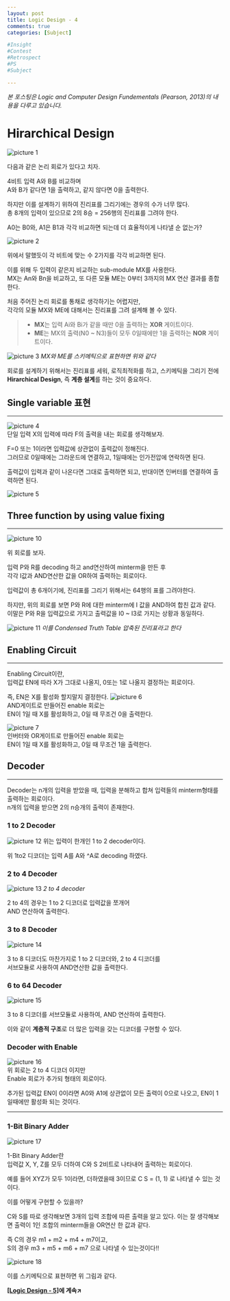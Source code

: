 ```yaml
---
layout: post
title: Logic Design - 4
comments: true
categories: [Subject]

#Insight
#Contest
#Retrospect
#PS
#Subject

---
```

*본 포스팅은 Logic and Computer Design Fundementals (Pearson, 2013)의 내용을 다루고 있습니다.*


# Hirarchical Design

![picture 1](../images/8028f20083b9dfe6270b230627360ce4b2a7f7edab1bc8c153dbcd6f6d3649b3.png)  

다음과 같은 논리 회로가 있다고 치자.

4비트 입력 A와 B를 비교하며  
A와 B가 같다면 1을 출력하고, 같지 않다면 0을 출력한다.

하지만 이를 설계하기 위하여 진리표를 그리기에는 경우의 수가 너무 많다.  
총 8개의 입력이 있으므로 2의 8승 = 256행의 진리표를 그려야 한다.

A0는 B0와, A1은 B1과 각각 비교하면 되는데 더 효율적이게 나타낼 순 없는가?

![picture 2](../images/43b855ae7b8326445e505ba87e1615f8e7f407b7a0a5eb356b04cef86dd843f8.png)  

위에서 말했듯이 각 비트에 맞는 수 2가지를 각각 비교하면 된다.

이를 위해 두 입력이 같은지 비교하는 sub-module MX를 사용한다.   
MX는 An와 Bn을 비교하고, 또 다른 모듈 ME는 0부터 3까지의 MX 연산 결과를 종합한다.

처음 주어진 논리 회로를 통채로 생각하기는 어렵지만,  
각각의 모듈 MX와 ME에 대해서는 진리표를 그려 설계해 볼 수 있다.


>- **MX**는 입력 Ai와 Bi가 같을 때만 0을 출력하는 **XOR** 게이트이다.
>- **ME**는 MX의 출력(N0 ~ N3)들이 모두 0일때에만 1을 출력하는 **NOR** 게이트이다.

![picture 3](../images/e5f75c754393f328c7383a8d398ebf2cbc855cdbcc7192d6c07f92d043e4c391.png)
*MX와 ME를 스키메틱으로 표현하면 위와 같다*
  
회로를 설계하기 위해서는 진리표를 세워, 로직최적화를 하고, 스키메틱을 그리기 전에  
**Hirarchical Design**, 즉 **계층 설계**를 하는 것이 중요하다.

Single variable 표현
---
---
![picture 4](../images/d7a30fcce2bb73bafd97057502a69b35bd60c004ccd52d58a12fc16730d2b42a.png)  
단일 입력 X의 입력에 따라 F의 출력을 내는 회로를 생각해보자.

F=0 또는 1이라면 입력값에 상관없이 출력값이 정해진다.  
그러므로 0일때에는 그라운드에 연결하고, 1일때에는 인가전압에 연락하면 된다.

출력값이 입력과 같이 나온다면 그대로 출력하면 되고, 반대이면 인버터를 연결하여 출력하면 된다.

![picture 5](../images/0152e78bf5cf01d82e3733c6c986be06487aa6ca5e8219c00ecc20746af0cdbf.png)  


Three function by using value fixing
---
---
![picture 10](../images/1a61b981f6fc8055f103b8d1c054933120095eff349575886a7c760b7943cd75.png)  

위 회로를 보자.

입력 P와 R를 decoding 하고 and연산하여 minterm을 만든 후  
각각 I값과 AND연산한 값을 OR하여 출력하는 회로이다.

입력값이 총 6개이기에, 진리표를 그리기 위해서는 64행의 표를 그려야한다.

하지만, 위의 회로를 보면 P와 R에 대한 minterm에 I 값을 AND하여 합친 값과 같다.  
이말은 P와 R을 입력값으로 가지고 출력값을 I0 ~ I3로 가지는 상황과 동일하다.

![picture 11](../images/69aabd679af9c866ee5dbfe1373106402e12efb09f49fd63bd15623d6ebfe3fb.png)
*이를 Condensed Truth Table 압축된 진리표라고 한다*



Enabling Circuit
---
---
Enabling Circuit이란,  
입력값 EN에 따라 X가 그대로 나올지, 0또는 1로 나올지 결정하는 회로이다.

즉, EN은 X를 활성화 할지말지 결정한다.
![picture 6](../images/7f6fd4be1c226eb73033e950e2be010634ad76ed7c82ae92c45efa5c6b706c51.png)  
AND게이트로 만들어진 enable 회로는  
EN이 1일 때 X를 활성화하고, 0일 때 무조건 0을 출력한다.

![picture 7](../images/1e46c84227f54df76faaa54d841b2ff5d5b7ecfc038969a1b445d81cf702b878.png)  
인버터와 OR게이트로 만들어진 enable 회로는  
EN이 1일 때 X를 활성화하고, 0일 때 무조건 1을 출력한다.


Decoder
---
---
Decoder는 n개의 입력을 받았을 때, 입력을 분해하고 합쳐 입력들의 minterm형태를 출력하는 회로이다.  
n개의 입력을 받으면 2의 n승개의 출력이 존재한다.

### 1 to 2 Decoder

![picture 12](../images/fc440553f04a86fd3264535a76964bfa589227b0db0aeaa6ceeeaedc4928c77a.png)
위는 입력이 한개인 1 to 2 decoder이다.

위 1to2 디코더는 입력 A를 A와 ^A로 decoding 하였다.

### 2 to 4 Decoder

![picture 13](../images/59b3ca357e67107c67b1f1b919e13721ae6fa2213d1cd4984a16861bf4334327.png)
*2 to 4 decoder*

2 to 4의 경우는 1 to 2 디코더로 입력값을 쪼개어  
AND 연산하여 출력한다.

### 3 to 8 Decoder
![picture 14](../images/265e5572103ae2b7e4435dfc29d55bdcd01ea5f5803d01120274ae34998d0f18.png)  

3 to 8 디코더도 마찬가지로 1 to 2 디코더와, 2 to 4 디코더를  
서브모듈로 사용하여 AND연산한 값을 출력한다.

### 6 to 64 Decoder

![picture 15](../images/57af1025f36c3d8cd087ee83b23e7872cc3c6600e28860cb1c6e25b83255a26a.png)  

3 to 8 디코더를 서브모듈로 사용하여,  AND 연산하여 출력한다.

이와 같이 **계층적 구조**로 더 많은 입력을 갖는 디코더를 구현할 수 있다.


### Decoder with Enable

![picture 16](../images/4d7a236cefa85431c62d01c82cc4d530c6e5c5d2aaec309a824db34375e8cb9e.png)  
위 회로는 2 to 4 디코더 이지만  
Enable 회로가 추가되 형태의 회로이다.

추가된 입력값 EN이 0이라면 A0와 A1에 상관없이 모든 출력이 0으로 나오고,
EN이 1일때에만 활성화 되는 것이다.

---

### 1-Bit Binary Adder

![picture 17](../images/8eb179de1ff3df52a4816fd5d1662e8e0eecfcae0ba1dfd540a699f4ce173073.png)  

1-Bit Binary Adder란  
입력값 X, Y, Z를 모두 더하여 C와 S 2비트로 나타내어 출력하는 회로이다.

예를 들어 XYZ가 모두 1이라면, 더하였을때 3이므로 C S = (1, 1) 로 나타낼 수 있는 것이다.

이를 어떻게 구현할 수 있을까?  

C와 S를 따로 생각해보면 3개의 입력 조합에 따른 출력을 알고 있다.
이는 잘 생각해보면 출력이 1인 조합의 minterm들을 OR연산 한 값과 같다.

즉 C의 경우 m1 + m2 + m4 + m7이고,  
S의 경우 m3 + m5 + m6 + m7 으로 나타낼 수 있는것이다!!

![picture 18](../images/6f8343aa2ddd84b57abe7e7dc74e8edb3f49262cc8afd25a89c9b8fee173a13f.png)  

이를 스키메틱으로 표현하면 위 그림과 같다.

**[[Logic Design - 5]](../2021-04/logicdesign5)에 계속↗**